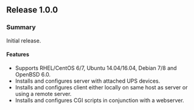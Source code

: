 ## Release 1.0.0

### Summary

Initial release.

#### Features

- Supports RHEL/CentOS 6/7, Ubuntu 14.04/16.04, Debian 7/8 and OpenBSD 6.0.
- Installs and configures server with attached UPS devices.
- Installs and configures client either locally on same host as server or
  using a remote server.
- Installs and configures CGI scripts in conjunction with a webserver.
